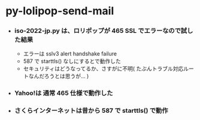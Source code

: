 # py-lolipop-send-mail

- ### iso-2022-jp.py は、ロリポップが 465 SSL でエラーなので試した結果
  - エラーは sslv3 alert handshake failure
  - 587 で starttls() なしにするとで動作した
  - セキュリティはどうなってるか、さすがに不明( たぶんトラブル対応ルートなんだろうとは思うが... )

- ### Yahoo!は 通常 465 仕様で動作した

- ### さくらインターネットは昔から 587 で starttls() で動作
